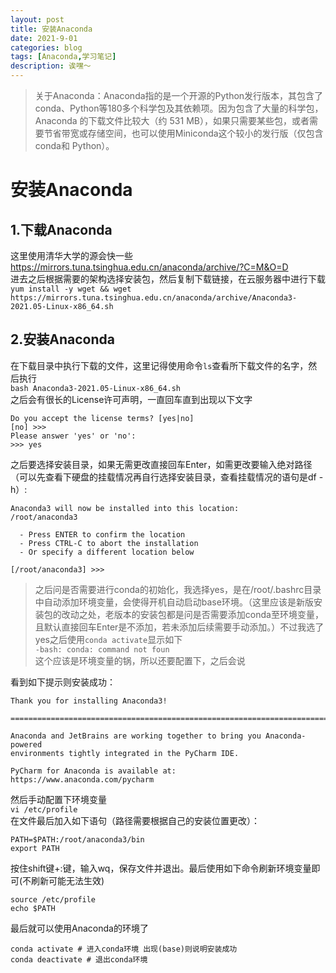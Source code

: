 ```yaml
---
layout: post
title: 安装Anaconda
date: 2021-9-01
categories: blog
tags: [Anaconda,学习笔记]
description: 诶嘿～
---   
```


> 关于Anaconda：Anaconda指的是一个开源的Python发行版本，其包含了conda、Python等180多个科学包及其依赖项。因为包含了大量的科学包，Anaconda 的下载文件比较大（约 531 MB），如果只需要某些包，或者需要节省带宽或存储空间，也可以使用Miniconda这个较小的发行版（仅包含conda和 Python）。  


# 安装Anaconda  
## 1.下载Anaconda  
这里使用清华大学的源会快一些  
<https://mirrors.tuna.tsinghua.edu.cn/anaconda/archive/?C=M&O=D>  
进去之后根据需要的架构选择安装包，然后复制下载链接，在云服务器中进行下载  
`yum install -y wget && wget https://mirrors.tuna.tsinghua.edu.cn/anaconda/archive/Anaconda3-2021.05-Linux-x86_64.sh`  
## 2.安装Anaconda  
在下载目录中执行下载的文件，这里记得使用命令`ls`查看所下载文件的名字，然后执行  
`bash Anaconda3-2021.05-Linux-x86_64.sh`  
之后会有很长的License许可声明，一直回车直到出现以下文字  
```
Do you accept the license terms? [yes|no]
[no] >>> 
Please answer 'yes' or 'no':
>>> yes
```  
之后要选择安装目录，如果无需更改直接回车Enter，如需更改要输入绝对路径（可以先查看下硬盘的挂载情况再自行选择安装目录，查看挂载情况的语句是df -h）:  
```
Anaconda3 will now be installed into this location:
/root/anaconda3

  - Press ENTER to confirm the location
  - Press CTRL-C to abort the installation
  - Or specify a different location below

[/root/anaconda3] >>> 
```  
> 之后问是否需要进行conda的初始化，我选择yes，是在/root/.bashrc目录中自动添加环境变量，会使得开机自动启动base环境。（这里应该是新版安装包的改动之处，老版本的安装包都是问是否需要添加conda至环境变量，且默认直接回车Enter是不添加，若未添加后续需要手动添加。）不过我选了yes之后使用`conda activate`显示如下  
> `-bash: conda: command not foun`  
> 这个应该是环境变量的锅，所以还要配置下，之后会说

看到如下提示则安装成功：  
```
Thank you for installing Anaconda3!

===========================================================================

Anaconda and JetBrains are working together to bring you Anaconda-powered
environments tightly integrated in the PyCharm IDE.

PyCharm for Anaconda is available at:
https://www.anaconda.com/pycharm
```  
然后手动配置下环境变量  
`vi /etc/profile`  
在文件最后加入如下语句（路径需要根据自己的安装位置更改）：  
```
PATH=$PATH:/root/anaconda3/bin
export PATH
```   
按住shift键+:键，输入wq，保存文件并退出。最后使用如下命令刷新环境变量即可(不刷新可能无法生效)  
```
source /etc/profile
echo $PATH
```  
最后就可以使用Anaconda的环境了  
```
conda activate # 进入conda环境 出现(base)则说明安装成功
conda deactivate # 退出conda环境
```  
